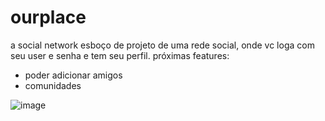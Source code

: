 # ourplace
a social network
esboço de projeto de uma rede social, onde vc loga com seu user e senha e tem seu perfil.
próximas features:
- poder adicionar amigos
- comunidades

![image](https://user-images.githubusercontent.com/70555750/179089067-b7e87fe0-c9df-4c69-a419-1459e4bcef96.png)

